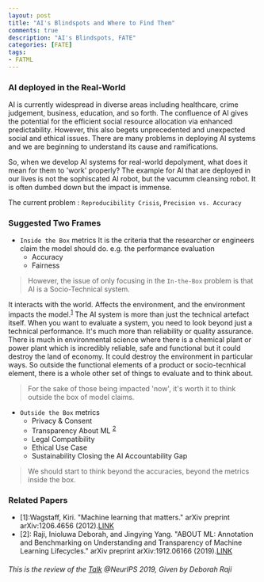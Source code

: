 ```yaml
---
layout: post
title: "AI's Blindspots and Where to Find Them"
comments: true
description: "AI's Blindspots, FATE"
categories: [FATE]
tags:
- FATML
---
```

### **AI deployed in the Real-World**
AI is currently widespread in diverse areas including healthcare, crime judgement, business, education, and so forth. The confluence of AI gives the potential for the efficient social resource allocation via enhanced predictability. However, this also begets unprecedented and unexpected social and ethical issues. There are many problems in deploying AI systems and we are beginning to understand its cause and ramifications.

So, when we develop AI systems for real-world depolyment, what does it mean for them to 'work' properly? The example for AI that are deployed in our lives is not the sophiscated AI robot, but the vacumm cleansing robot. It is often dumbed down but the impact is immense. 

The current problem : `Reproducibility Crisis`, `Precision vs. Accuracy`


### **Suggested Two Frames**
- `Inside the Box` metrics 
It is the criteria that the researcher or engineers claim the model should do. e.g. the performance evaluation 
  - Accuracy 
  - Fairness 
  
 > However, the issue of only focusing in the `In-the-Box` problem is that AI is a Socio-Technical system. 
 
 It interacts with the world. Affects the environment, and the environment impacts the model.<sup>[1](#footnote_1)</sup> The AI system is more than just the technical artefact itself. When you want to evaluate a system, you need to look beyond just a technical performance. It's much more than reliability or quality assurance. There is much in environmental science where there is a chemical plant or power plant which is incredibly reliable, safe and functional but it could destroy the land of economy. It could destroy the environment in particular ways. So outside the functional elements of a product or socio-tecnhical element, there is a whole other set of things to evaluate and to think about. 
 
> For the sake of those being impacted 'now', it's worth it to think outside the box of model claims. 
 
- `Outside the Box` metrics 
  - Privacy & Consent  
  - Transparency 
    About ML <sup>[2](#footnote_2)</sup> 
  - Legal Compatibility 
  - Ethical Use Case 
  - Sustainability 
    Closing the AI Accountability Gap 

> We should start to think beyond the accuracies, beyond the metrics inside the box. 

### Related Papers 
- <a name="footnote_1">[1]</a>:Wagstaff, Kiri. "Machine learning that matters." arXiv preprint arXiv:1206.4656 (2012).[LINK](https://arxiv.org/pdf/1206.4656.pdf)
- <a name="footnote_2">[2]</a>: Raji, Inioluwa Deborah, and Jingying Yang. "ABOUT ML: Annotation and Benchmarking on Understanding and Transparency of Machine Learning Lifecycles." arXiv preprint arXiv:1912.06166 (2019).[LINK](https://arxiv.org/pdf/1912.06166.pdf)


###### This is the review of the [Talk](https://slideslive.com/38922342/invited-talk-ais-blindspots-and-where-to-find-them) @NeurIPS 2019, Given by Deborah Raji
